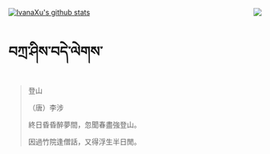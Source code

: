 [![IvanaXu's github stats](https://github-readme-stats.vercel.app/api?username=IvanaXu&show_icons=true&theme=vue-dark)](https://github.com/anuraghazra/github-readme-stats)
<img align="right" src="https://github-readme-stats.vercel.app/api/top-langs/?username=IvanaXu&langs_count=3&theme=graywhite" />
# བཀྲ་ཤིས་བདེ་ལེགས་
> 登山
> 
> （唐）李涉
> 
> 終日昏昏醉夢間，忽聞春盡強登山。
> 
> 因過竹院逢僧話，又得浮生半日閒。
>